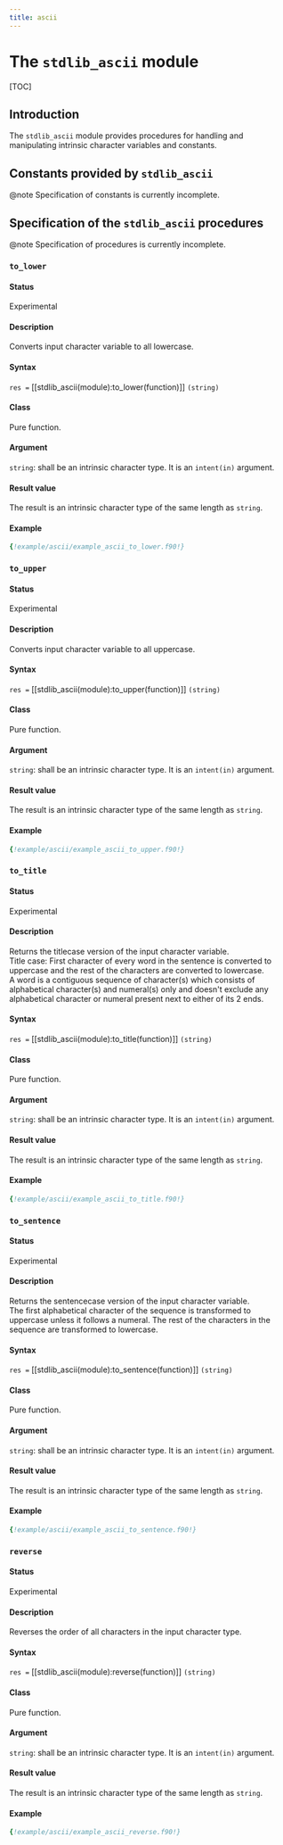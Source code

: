 ```yaml
---
title: ascii
---
```


# The `stdlib_ascii` module

[TOC]

## Introduction

The `stdlib_ascii` module provides procedures for handling and manipulating
intrinsic character variables and constants.


## Constants provided by `stdlib_ascii`

@note Specification of constants is currently incomplete.


## Specification of the `stdlib_ascii` procedures

@note Specification of procedures is currently incomplete.


### `to_lower`

#### Status

Experimental

#### Description

Converts input character variable to all lowercase.

#### Syntax

`res =` [[stdlib_ascii(module):to_lower(function)]] `(string)`

#### Class

Pure function.

#### Argument

`string`: shall be an intrinsic character type. It is an `intent(in)` argument.

#### Result value

The result is an intrinsic character type of the same length as `string`.

#### Example

```fortran
{!example/ascii/example_ascii_to_lower.f90!}
``` 

### `to_upper`

#### Status

Experimental

#### Description

Converts input character variable to all uppercase.

#### Syntax

`res =` [[stdlib_ascii(module):to_upper(function)]] `(string)`

#### Class

Pure function.

#### Argument

`string`: shall be an intrinsic character type. It is an `intent(in)` argument.

#### Result value

The result is an intrinsic character type of the same length as `string`.

#### Example

```fortran
{!example/ascii/example_ascii_to_upper.f90!}
```

### `to_title`

#### Status

Experimental

#### Description

Returns the titlecase version of the input character variable.  
Title case: First character of every word in the sentence is converted to 
uppercase and the rest of the characters are converted to lowercase.  
A word is a contiguous sequence of character(s) which consists of alphabetical 
character(s) and numeral(s) only and doesn't exclude any alphabetical character 
or numeral present next to either of its 2 ends.

#### Syntax

`res =` [[stdlib_ascii(module):to_title(function)]] `(string)`

#### Class

Pure function.

#### Argument

`string`: shall be an intrinsic character type. It is an `intent(in)` argument.

#### Result value

The result is an intrinsic character type of the same length as `string`.

#### Example

```fortran
{!example/ascii/example_ascii_to_title.f90!}
```

### `to_sentence`

#### Status

Experimental

#### Description

Returns the sentencecase version of the input character variable.  
The first alphabetical character of the sequence is transformed to uppercase 
unless it follows a numeral. The rest of the characters in the sequence are 
transformed to lowercase.

#### Syntax

`res =` [[stdlib_ascii(module):to_sentence(function)]] `(string)`

#### Class

Pure function.

#### Argument

`string`: shall be an intrinsic character type. It is an `intent(in)` argument.

#### Result value

The result is an intrinsic character type of the same length as `string`.

#### Example

```fortran
{!example/ascii/example_ascii_to_sentence.f90!}
```

### `reverse`

#### Status

Experimental

#### Description

Reverses the order of all characters in the input character type.

#### Syntax

`res =` [[stdlib_ascii(module):reverse(function)]] `(string)`

#### Class

Pure function.

#### Argument

`string`: shall be an intrinsic character type. It is an `intent(in)` argument.

#### Result value

The result is an intrinsic character type of the same length as `string`.

#### Example

```fortran
{!example/ascii/example_ascii_reverse.f90!}
```
